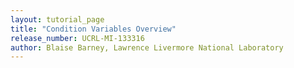 ```yaml
---
layout: tutorial_page 
title: "Condition Variables Overview"
release_number: UCRL-MI-133316
author: Blaise Barney, Lawrence Livermore National Laboratory
---
```

